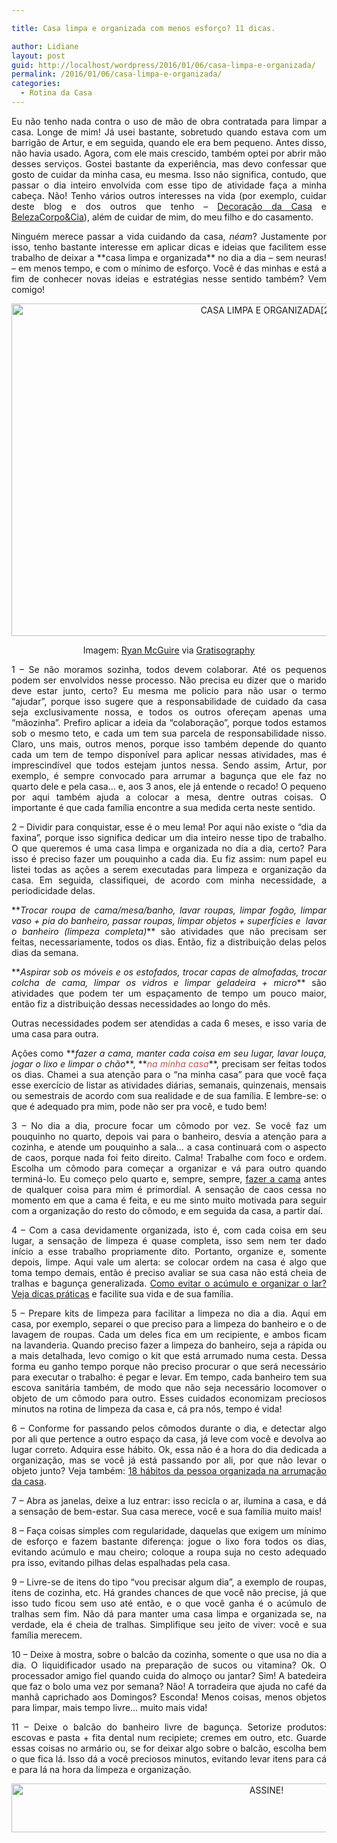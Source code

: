 ```yaml
---

title: Casa limpa e organizada com menos esforço? 11 dicas.

author: Lidiane
layout: post
guid: http://localhost/wordpress/2016/01/06/casa-limpa-e-organizada/
permalink: /2016/01/06/casa-limpa-e-organizada/
categories:
  - Rotina da Casa
---
```

<p align="justify">
  Eu não tenho nada contra o uso de mão de obra contratada para limpar a casa. Longe de mim! Já usei bastante, sobretudo quando estava com um barrigão de Artur, e em seguida, quando ele era bem pequeno. Antes disso, não havia usado. Agora, com ele mais crescido, também optei por abrir mão desses serviços. Gostei bastante da experiência, mas devo confessar que gosto de cuidar da minha casa, eu mesma. Isso não significa, contudo, que passar o dia inteiro envolvida com esse tipo de atividade faça a minha cabeça. Não! Tenho vários outros interesses na vida (por exemplo, cuidar deste blog e dos outros que tenho – <a href="http://www.decoracaodacasa.com/" target="_blank">Decoração da Casa</a> e <a href="http://www.belezacorpoecia.com/" target="_blank">BelezaCorpo&Cia</a>), além de cuidar de mim, do meu filho e do casamento.
</p>

<p align="justify">
  Ninguém merece passar a vida cuidando da casa, <em>néam</em>? Justamente por isso, tenho bastante interesse em aplicar dicas e ideias que facilitem esse trabalho de deixar a **casa limpa e organizada** no dia a dia &#8211; sem neuras! &#8211; em menos tempo, e com o mínimo de esforço. Você é das minhas e está a fim de conhecer novas ideias e estratégias nesse sentido também? Vem comigo!
</p>

<p align="center">
  <a href="http://www.trololodemulher.com.br/blog/wp-content/uploads/2016/01/CASA-LIMPA-E-ORGANIZADA2.jpg"><img class="alignnone size-full wp-image-11766" src="http://www.trololodemulher.com.br/blog/wp-content/uploads/2016/01/CASA-LIMPA-E-ORGANIZADA2.jpg" alt="CASA LIMPA E ORGANIZADA[2]" width="800" height="532" /></a>
</p>

<p align="center">
  Imagem: <a href="http://www.laughandpee.com/" target="_blank">Ryan McGuire</a> via <a href="http://www.gratisography.com/#all" target="_blank">Gratisography</a>
</p>

<p align="justify">
  1 – Se não moramos sozinha, todos devem colaborar. Até os pequenos podem ser envolvidos nesse processo. Não precisa eu dizer que o marido deve estar junto, certo? Eu mesma me policio para não usar o termo “ajudar”, porque isso sugere que a responsabilidade de cuidado da casa seja exclusivamente nossa, e todos os outros ofereçam apenas uma “mãozinha”. Prefiro aplicar a ideia da “colaboração”, porque todos estamos sob o mesmo teto, e cada um tem sua parcela de responsabilidade nisso. Claro, uns mais, outros menos, porque isso também depende do quanto cada um tem de tempo disponível para aplicar nessas atividades, mas é imprescindível que todos estejam juntos nessa. Sendo assim, Artur, por exemplo, é sempre convocado para arrumar a bagunça que ele faz no quarto dele e pela casa… e, aos 3 anos, ele já entende o recado! O pequeno por aqui também ajuda a colocar a mesa, dentre outras coisas. O importante é que cada família encontre a sua medida certa neste sentido.
</p>

<p align="justify">
  2 – Dividir para conquistar, esse é o meu lema! Por aqui não existe o “dia da faxina”, porque isso significa dedicar um dia inteiro nesse tipo de trabalho. O que queremos é uma casa limpa e organizada no dia a dia, certo? Para isso é preciso fazer um pouquinho a cada dia. Eu fiz assim: num papel eu listei todas as ações a serem executadas para limpeza e organização da casa. Em seguida, classifiquei, de acordo com minha necessidade, a periodicidade delas.
</p>

<p align="justify">
  **<em>Trocar roupa de cama/mesa/banho, lavar roupas, limpar fogão, limpar vaso + pia do banheiro, passar roupas, limpar objetos + superfícies e  lavar o banheiro (limpeza completa)</em>** são atividades que não precisam ser feitas, necessariamente, todos os dias. Então, fiz a distribuição delas pelos dias da semana.
</p>

<p align="justify">
  **<em>Aspirar sob os móveis e os estofados, trocar capas de almofadas, trocar colcha de cama, limpar os vidros e limpar geladeira + micro</em>** são atividades que podem ter um espaçamento de tempo um pouco maior, então fiz a distribuição dessas necessidades ao longo do mês.
</p>

<p align="justify">
  Outras necessidades podem ser atendidas a cada 6 meses, e isso varia de uma casa para outra.
</p>

<p align="justify">
  Ações como **<em>fazer a cama, manter cada coisa em seu lugar, lavar louça, jogar o lixo e limpar o chão</em>**, **<span style="color: #c0504d;"><em>na minha casa</em></span>**, precisam ser feitas todos os dias. Chamei a sua atenção para o “na minha casa” para que você faça esse exercício de listar as atividades diárias, semanais, quinzenais, mensais ou semestrais de acordo com sua realidade e de sua família. E lembre-se: o que é adequado pra mim, pode não ser pra você, e tudo bem!
</p>

<p align="justify">
  3 – No dia a dia, procure focar um cômodo por vez. Se você faz um pouquinho no quarto, depois vai para o banheiro, desvia a atenção para a cozinha, e atende um pouquinho a sala… a casa continuará com o aspecto de caos, porque nada foi feito direito. Calma! Trabalhe com foco e ordem. Escolha um cômodo para começar a organizar e vá para outro quando terminá-lo. Eu começo pelo quarto e, sempre, sempre, <a href="http://www.decoracaodacasa.com/fazer-a-cama/" target="_blank">fazer a cama</a> antes de qualquer coisa para mim é primordial. A sensação de caos cessa no momento em que a cama é feita, e eu me sinto muito motivada para seguir com a organização do resto do cômodo, e em seguida da casa, a partir daí.
</p>

<p align="justify">
  4 – Com a casa devidamente organizada, isto é, com cada coisa em seu lugar, a sensação de limpeza é quase completa, isso sem nem ter dado início a esse trabalho propriamente dito. Portanto, organize e, somente depois, limpe. Aqui vale um alerta: se colocar ordem na casa é algo que toma tempo demais, então é preciso avaliar se sua casa não está cheia de tralhas e bagunça generalizada. <a href="http://www.trololodemulher.com.br/2014/10/08/acumulo-e-organizacao/" target="_blank">Como evitar o acúmulo e organizar o lar? Veja dicas práticas</a> e facilite sua vida e de sua família.
</p>

<p align="justify">
  5 – Prepare kits de limpeza para facilitar a limpeza no dia a dia. Aqui em casa, por exemplo, separei o que preciso para a limpeza do banheiro e o de lavagem de roupas. Cada um deles fica em um recipiente, e ambos ficam na lavanderia. Quando preciso fazer a limpeza do banheiro, seja a rápida ou a mais detalhada, levo comigo o kit que está arrumado numa cesta. Dessa forma eu ganho tempo porque não preciso procurar o que será necessário para executar o trabalho: é pegar e levar. Em tempo, cada banheiro tem sua escova sanitária também, de modo que não seja necessário locomover o objeto de um cômodo para outro. Esses cuidados economizam preciosos minutos na rotina de limpeza da casa e, cá pra nós, tempo é vida!
</p>

<p align="justify">
  6 – Conforme for passando pelos cômodos durante o dia, e detectar algo por ali que pertence a outro espaço da casa, já leve com você e devolva ao lugar correto. Adquira esse hábito. Ok, essa não é a hora do dia dedicada a organização, mas se você já está passando por ali, por que não levar o objeto junto? Veja também: <a href="http://www.decoracaodacasa.com/organizacao-da-casa/" target="_blank">18 hábitos da pessoa organizada na arrumação da casa</a>.
</p>

<p align="justify">
  7 – Abra as janelas, deixe a luz entrar: isso recicla o ar, ilumina a casa, e dá a sensação de bem-estar. Sua casa merece, você e sua família muito mais!
</p>

<p align="justify">
  8 – Faça coisas simples com regularidade, daquelas que exigem um mínimo de esforço e fazem bastante diferença: jogue o lixo fora todos os dias, evitando acúmulo e mau cheiro; coloque a roupa suja no cesto adequado pra isso, evitando pilhas delas espalhadas pela casa.
</p>

<p align="justify">
  9 – Livre-se de itens do tipo “vou precisar algum dia”, a exemplo de roupas, itens de cozinha, etc. Há grandes chances de que você não precise, já que isso tudo ficou sem uso até então, e o que você ganha é o acúmulo de tralhas sem fim. Não dá para manter uma casa limpa e organizada se, na verdade, ela é cheia de tralhas. Simplifique seu jeito de viver: você e sua família merecem.
</p>

<p align="justify">
  10 – Deixe à mostra, sobre o balcão da cozinha, somente o que usa no dia a dia. O liquidificador usado na preparação de sucos ou vitamina? Ok. O processador amigo fiel quando cuida do almoço ou jantar? Sim! A batedeira que faz o bolo uma vez por semana? Não! A torradeira que ajuda no café da manhã caprichado aos Domingos? Esconda! Menos coisas, menos objetos para limpar, mais tempo livre… muito mais vida!
</p>

<p align="justify">
  11 – Deixe o balcão do banheiro livre de bagunça. Setorize produtos: escovas e pasta + fita dental num recipiete; cremes em outro, etc. Guarde essas coisas no armário ou, se for deixar algo sobre o balcão, escolha bem o que fica lá. Isso dá a você preciosos minutos, evitando levar itens para cá e para lá na hora da limpeza e organização.
</p>

<p align="center">
  <a href="http://feedburner.google.com/fb/a/mailverify?uri=blogBichaFemea&loc=en_US" target="_blank"><img class="alignnone size-full wp-image-10439" src="http://www.trololodemulher.com.br/blog/wp-content/uploads/2014/09/ASSINE.png" alt="ASSINE!" width="800" height="78" /></a>
</p>

<p align="justify">